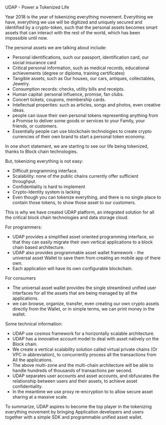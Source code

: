 UDAP - Power a Tokenized Life

Year 2018 is the year of tokenizing everything movement. Everything we have, everything we use will be digitized and uniquely secured and identified by a crypto-token, such that the personal assets becomes smart assets that can interact with the rest of the world, which has been impossible until now. 

The personal assets we are talking about include:
 
- Personal identifications, such our passport, identification card, our social insurance card
- Critical personal information, such as medical records, educational achievements (degree or diploma, training certificates)
- Tangible assets, such as Our houses, our cars, antiques, collectables, Jewelry. 
- Consumption records: checks, utility bills and receipts.
- Human capital: personal influence, promise, fan clubs.
- Concert tickets, coupons, membership cards. 
- Intellectual properties: such as articles, songs and photos, even creative ideas.
- people can issue their own personal tokens representing anything from a Promise to deliver some goods or services to your Family, your friends, or customers. 
- Essentially people can use blockchain technologies to create crypto currencies of their own brand to start a personal token economy. 

In one short statement, we are starting to see our life being tokenized, thanks to Block chain technologies.

But, tokenizing everything is not easy: 

* Difficult programming interface.
* Scalability: none of the public chains currently offer sufficient throughput.
* Confidentiality is hard to implement
* Crypto-Identity system is lacking
* Even though you can tokenize everything, and there is no single place to contain those tokens, to show those asset to our customers.  

This is why we have created UDAP platform, an integrated solution for all the critical block chain technologies and data storage cloud. 

For programmers:
- UDAP provides a simplified asset oriented programming interface, so that they can easily migrate their own vertical applications to a block chain based architecture.
- UDAP also provides programmable asset wallet framework - the universal asset Wallet to save them from creating an mobile app of there own. 
- Each application will have its own configurable blockchain. 

For consumers
- The universal asset wallet provides the single streamlined unified user interfaces for all the assets that are being managed by all the applications. 
- we can browse,  organize, transfer, even creating our own crypto assets directly from the Wallet, or in simple terms, we can print money in the wallet. 

Some technical information:
- UDAP use cosmos framework for a horizontally scalable  architecture.
- UDAP has a innovative account model to deal with asset natively on the Block chain.
- We create a vertical scalability solution called virtual private chains (Or VPC in abbreviation), to concurrently process all the transactions from All the applications. 
- The above multi-zone and the multi-chain architecture will be able to handle hundreds of thousands of transactions per second. 
- UDAP separates user accounts and asset accounts, and obfuscates the relationship between users and their assets, to achieve asset confidentiality.
-  In the meantime we use proxy re-encryption to to allow secure asset sharing at a massive scale. 

To summarize, UDAP aspires to become the top player in the tokenizing everything movement by bringing Application developers and users together with a simple SDK and programmable unified asset wallet. 


